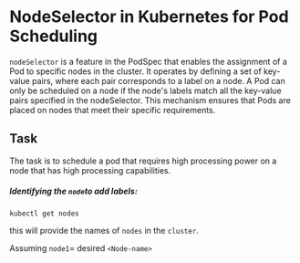 # NodeSelector in Kubernetes for Pod Scheduling

`nodeSelector` is a feature in the PodSpec that enables the assignment of a Pod to specific nodes in the cluster. It operates by defining a set of key-value pairs, where each pair corresponds to a label on a node. A Pod can only be scheduled on a node if the node's labels match all the key-value pairs specified in the nodeSelector. This mechanism ensures that Pods are placed on nodes that meet their specific requirements.

## Task

The task is to schedule a pod that requires high processing power on a node that has high processing capabilities.

##### Identifying the `node`to add labels:

```
kubectl get nodes
```
this will provide the names of `nodes` in the `cluster`.

Assuming `node1`= desired `<Node-name>`
